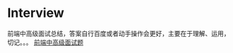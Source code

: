 # Interview
前端中高级面试总结，答案自行百度或者动手操作会更好，主要在于理解、运用，切记。。。
[前端中高级面试题](https://github.com/qinyakang/Interview/issues/1)
